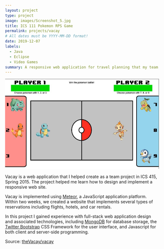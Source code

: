 ```yaml
---
layout: project
type: project
image: images/Screenshot_5.jpg
title: ICS 111 Pokemon RPS Game
permalink: projects/vacay
# All dates must be YYYY-MM-DD format!
date: 2019-12-07
labels:
  - Java
  - Eclipse
  - Video Games
summary: A responsive web application for travel planning that my team developed in ICS 415.
---
```


<img class="ui medium right floated rounded image" src="../images/Screenshot_6.jpg">

Vacay is a web application that I helped create as a team project in ICS 415, Spring 2015. The project helped me learn how to design and implement a responsive web site.

Vacay is implemented using [Meteor](http://meteor.com), a JavaScript application platform. Within two weeks, we created a website that implements several types of reservations including flights, hotels, and car rentals.

In this project I gained experience with full-stack web application design and associated technologies, including [MongoDB](http://mongodb.com) for database storage, the [Twitter Bootstrap](http://getbootstrap.com/) CSS Framework for the user interface, and Javascript for both client and server-side programming. 
 
Source: <a href="https://github.com/theVacay/vacay"><i class="large github icon"></i>theVacay/vacay</a>
